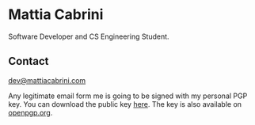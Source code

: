 # Mattia Cabrini

Software Developer and CS Engineering Student.

## Contact

[dev@mattiacabrini.com](mailto:dev@mattiacabrini.com)

Any legitimate email form me is going to be signed with my personal PGP key.
You can download the public key [here](dev@mattiacabrini.com.pub). The key is also available on [openpgp.org](keys.openpgp.org).
